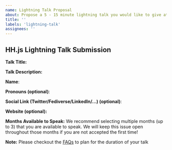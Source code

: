 ```yaml
---
name: Lightning Talk Proposal
about: Propose a 5 - 15 minute lightning talk you would like to give at HH.js
title: ''
labels: 'lightning-talk'
assignees: ''
---
```


## HH.js Lightning Talk Submission

**Talk Title:**

**Talk Description:**

**Name**:

**Pronouns (optional)**:

**Social Link (Twitter/Fediverse/LinkedIn/...) (optional)**:

**Website (optional):**

**Months Available to Speak:** We recommend selecting multiple months (up to 3) that you are available to speak. We will keep this issue open throughout those months if you are not accepted the first time!

**Note:** Please checkout the [FAQs](https://github.com/hamburg-js/proposals/blob/master/speakers.md#how-long-is-my-talk) to plan for the duration of your talk

